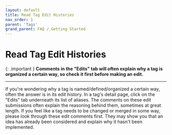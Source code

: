 ```yaml
---
layout: default
title: Read Tag Edit Histories
nav_order: 1
parent: 'Tags'
grand_parent: FAQ / Getting Started
---
```


# Read Tag Edit Histories

{: .important }
**Comments in the "Edits" tab will often explain why a tag is organized a certain way, so check it first before making an edit.**

---

If you're wondering why a tag is named/defined/organized a certain way, often the answer is in its edit history. In a tag's detail page, click on the "Edits" tab underneath its list of aliases. The comments on these edit submissions often explain the reasoning behind them, sometimes at great length. If you feel like a tag needs to be changed or merged in some way, please look through these edit comments first. They may show you that an idea has already been considered and explain why it hasn't been implemented.
